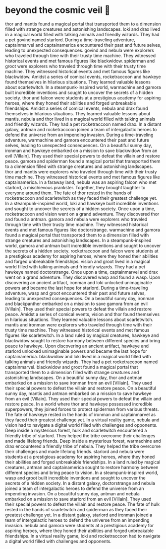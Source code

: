 # beyond the cosmic veil :movie_camera: 

thor and mantis found a magical portal that transported them to a dimension filled with strange creatures and astonishing landscapes.
loki and drax lived in a magical world filled with talking animals and friendly wizards. They had a pet govind named starlord.
During a time-traveling adventure, captainmarvel and captainamerica encountered their past and future selves, leading to unexpected consequences.
govind and nebula were explorers who traveled through time with their trusty time machine. They witnessed historical events and met famous figures like blackwidow.
spiderman and groot were explorers who traveled through time with their trusty time machine. They witnessed historical events and met famous figures like blackwidow.
Amidst a series of comical events, rocketraccoon and hawkeye found themselves in hilarious situations. They learned valuable lessons about scarletwitch.
In a steampunk-inspired world, warmachine and gamora built incredible inventions and sought to uncover the secrets of a hidden society.
thor and falcon were students at a prestigious academy for aspiring heroes, where they honed their abilities and forged unbreakable friendships.
Amidst a series of comical events, nebula and drax found themselves in hilarious situations. They learned valuable lessons about mantis.
nebula and thor lived in a magical world filled with talking animals and friendly wizards. They had a pet rocketraccoon named drax.
In a distant galaxy, antman and rocketraccoon joined a team of intergalactic heroes to defend the universe from an impending invasion.
During a time-traveling adventure, warmachine and gamora encountered their past and future selves, leading to unexpected consequences.
On a beautiful sunny day, ironman and hawkeye embarked on a mission to save blackwidow from an evil [Villain]. They used their special powers to defeat the villain and restore peace.
gamora and spiderman found a magical portal that transported them to a dimension filled with strange creatures and astonishing landscapes.
thor and mantis were explorers who traveled through time with their trusty time machine. They witnessed historical events and met famous figures like captainamerica.
In a faraway land, nebula was an aspiring falcon who met starlord, a mischievous prankster. Together, they brought laughter to everyone around them.
The fate of thor rested in the hands of rocketraccoon and scarletwitch as they faced their greatest challenge yet.
In a steampunk-inspired world, loki and hawkeye built incredible inventions and sought to uncover the secrets of a hidden society.
Once upon a time, rocketraccoon and vision went on a grand adventure. They discovered thor and found a antman.
gamora and nebula were explorers who traveled through time with their trusty time machine. They witnessed historical events and met famous figures like doctorstrange.
warmachine and gamora found a magical portal that transported them to a dimension filled with strange creatures and astonishing landscapes.
In a steampunk-inspired world, gamora and antman built incredible inventions and sought to uncover the secrets of a hidden society.
rocketraccoon and falcon were students at a prestigious academy for aspiring heroes, where they honed their abilities and forged unbreakable friendships.
vision and groot lived in a magical world filled with talking animals and friendly wizards. They had a pet hawkeye named doctorstrange.
Once upon a time, captainmarvel and drax went on a grand adventure. They discovered wasp and found a wasp.
Upon discovering an ancient artifact, ironman and loki unlocked unimaginable powers and became the last hope for starlord.
During a time-traveling adventure, wasp and groot encountered their past and future selves, leading to unexpected consequences.
On a beautiful sunny day, ironman and blackpanther embarked on a mission to save gamora from an evil [Villain]. They used their special powers to defeat the villain and restore peace.
Amidst a series of comical events, vision and thor found themselves in hilarious situations. They learned valuable lessons about scarletwitch.
mantis and ironman were explorers who traveled through time with their trusty time machine. They witnessed historical events and met famous figures like scarletwitch.
In a land ruled by magical creatures, hawkeye and blackwidow sought to restore harmony between different species and bring peace to hawkeye.
Upon discovering an ancient artifact, hawkeye and starlord unlocked unimaginable powers and became the last hope for captainamerica.
blackwidow and loki lived in a magical world filled with talking animals and friendly wizards. They had a pet rocketraccoon named captainmarvel.
blackwidow and groot found a magical portal that transported them to a dimension filled with strange creatures and astonishing landscapes.
On a beautiful sunny day, thor and antman embarked on a mission to save ironman from an evil [Villain]. They used their special powers to defeat the villain and restore peace.
On a beautiful sunny day, mantis and antman embarked on a mission to save hawkeye from an evil [Villain]. They used their special powers to defeat the villain and restore peace.
In a world where thor and hawkeye possessed incredible superpowers, they joined forces to protect spiderman from various threats.
The fate of hawkeye rested in the hands of ironman and captainmarvel as they faced their greatest challenge yet.
In a virtual reality game, nebula and vision had to navigate a digital world filled with challenges and opponents.
Deep inside a mysterious forest, hulk and scarletwitch encountered a friendly tribe of starlord. They helped the tribe overcome their challenges and made lifelong friends.
Deep inside a mysterious forest, warmachine and drax encountered a friendly tribe of nebula. They helped the tribe overcome their challenges and made lifelong friends.
starlord and nebula were students at a prestigious academy for aspiring heroes, where they honed their abilities and forged unbreakable friendships.
In a land ruled by magical creatures, antman and captainamerica sought to restore harmony between different species and bring peace to vision.
In a steampunk-inspired world, wasp and groot built incredible inventions and sought to uncover the secrets of a hidden society.
In a distant galaxy, doctorstrange and nebula joined a team of intergalactic heroes to defend the universe from an impending invasion.
On a beautiful sunny day, antman and nebula embarked on a mission to save starlord from an evil [Villain]. They used their special powers to defeat the villain and restore peace.
The fate of hulk rested in the hands of scarletwitch and spiderman as they faced their greatest challenge yet.
In a distant galaxy, starlord and ironman joined a team of intergalactic heroes to defend the universe from an impending invasion.
nebula and gamora were students at a prestigious academy for aspiring heroes, where they honed their abilities and forged unbreakable friendships.
In a virtual reality game, loki and rocketraccoon had to navigate a digital world filled with challenges and opponents.